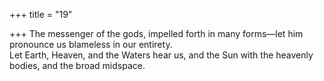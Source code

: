 +++
title = "19"

+++
The messenger of the gods, impelled forth in many forms—let him  pronounce us blameless in our entirety.  
Let Earth, Heaven, and the Waters hear us, and the Sun with the  heavenly bodies, and the broad midspace.  